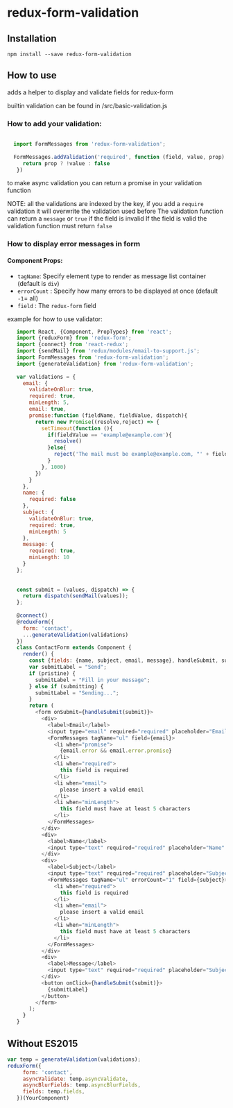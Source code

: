 # redux-form-validation

## Installation
```npm install --save redux-form-validation```

## How to use
adds a helper to display and validate fields for redux-form

builtin validation can be found in /src/basic-validation.js


### How to add your validation:
```javascript

  import FormMessages from 'redux-form-validation';
  
  FormMessages.addValidation('required', function (field, value, prop) {
     return prop ? !value : false
   })
```
to make async validation you can return a promise in your validation function

NOTE: all the validations are indexed by the key, if you add a `require` validation it will overwrite the validation used before
The validation function can return a `message` or `true` if the field is invalid
If the field is valid the validation function must return `false`


### How to display error messages in form
#### Component Props:

* `tagName`: Specify element type to render as message list container (default is `div`)
* `errorCount` : Specify how many errors to be displayed at once (default `-1`= all)
* `field` : The `redux-form` field


example for how to use validator:

```javascript
   import React, {Component, PropTypes} from 'react';
   import {reduxForm} from 'redux-form';
   import {connect} from 'react-redux';
   import {sendMail} from 'redux/modules/email-to-support.js';
   import FormMessages from 'redux-form-validation';
   import {generateValidation} from 'redux-form-validation';
   
   var validations = {
     email: {
       validateOnBlur: true,
       required: true,
       minLength: 5,
       email: true,
       promise:function (fieldName, fieldValue, dispatch){
         return new Promise((resolve,reject) => {
           setTimeout(function (){
             if(fieldValue == 'example@example.com'){
               resolve()
             }else{
               reject('The mail must be example@example.com, "' + fieldValue '" given!')
             } 
           }, 1000)
         })
       }
     },
     name: {
       required: false
     },
     subject: {
       validateOnBlur: true,
       required: true,
       minLength: 5
     },
     message: {
       required: true,
       minLength: 10
     }
   };
   
   
   const submit = (values, dispatch) => {
     return dispatch(sendMail(values));
   };
   
   @connect()
   @reduxForm({
     form: 'contact',
     ...generateValidation(validations)
   })
   class ContactForm extends Component {
     render() {
       const {fields: {name, subject, email, message}, handleSubmit, submitting, valid, pristine} = this.props;
       var submitLabel = "Send";
       if (pristine) {
         submitLabel = "Fill in your message";
       } else if (submitting) {
         submitLabel = "Sending...";
       }
       return (
         <form onSubmit={handleSubmit(submit)}>
           <div>
             <label>Email</label>
             <input type="email" required="required" placeholder="Email" {...email}/>
             <FormMessages tagName="ul" field={email}>
               <li when="promise">
                 {email.error && email.error.promise}
               </li>
               <li when="required">
                 this field is required
               </li>
               <li when="email">
                 please insert a valid email
               </li>
               <li when="minLength">
                 this field must have at least 5 characters
               </li>
             </FormMessages>
           </div>
           <div>
             <label>Name</label>
             <input type="text" required="required" placeholder="Name" {...name}/>
           </div>
           <div>
             <label>Subject</label>
             <input type="text" required="required" placeholder="Subject" {...subject}/> 
             <FormMessages tagName="ul" errorCount="1" field={subject}>
               <li when="required">
                 this field is required
               </li>
               <li when="email">
                 please insert a valid email
               </li>
               <li when="minLength">
                 this field must have at least 5 characters
               </li>
             </FormMessages>
           </div>
           <div>
             <label>Message</label>
             <input type="text" required="required" placeholder="Subject" {...message}/>
           </div>
           <button onClick={handleSubmit(submit)}>
             {submitLabel}
           </button>
         </form>
       );
     }
   }

```

## Without ES2015

```javascript
var temp = generateValidation(validations);
reduxForm({
     form: 'contact',
     asyncValidate: temp.asyncValidate,
     asyncBlurFields: temp.asyncBlurFields,
     fields: temp.fields,
   })(YourComponent)
```

